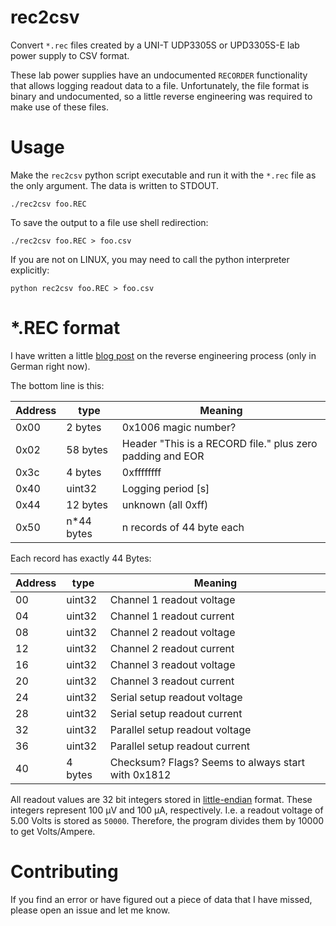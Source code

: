 # rec2csv

Convert `*.rec` files created by a UNI-T UDP3305S or UPD3305S-E lab power supply to
CSV format.

These lab power supplies have an undocumented `RECORDER` functionality that
allows logging readout data to a file. Unfortunately, the file format is binary
and undocumented, so a little reverse engineering was required to make use of
these files.

# Usage

Make the `rec2csv` python script executable and run it with the `*.rec` file as
the only argument.  The data is written to STDOUT.

    ./rec2csv foo.REC

To save the output to a file use shell redirection:

    ./rec2csv foo.REC > foo.csv

If you are not on LINUX, you may need to call the python interpreter explicitly:
    
    python rec2csv foo.REC > foo.csv


# *.REC format

I have written a little [blog
post](https://techbotch.org/blog/udp3305s-recordings/index.html#udp3305s-recordings)
on the reverse engineering process (only in German right now).

The bottom line is this:

| Address | type        | Meaning                                                     |
|---------|-------------|-------------------------------------------------------------|
| 0x00    | 2 bytes     | 0x1006 magic number?                                        |
| 0x02    | 58 bytes    | Header "This is a RECORD file." plus zero padding and EOR   |
| 0x3c    | 4 bytes     | 0xffffffff                                                  |
| 0x40    | uint32      | Logging period [s]                                          |
| 0x44    | 12 bytes    | unknown (all 0xff)                                          |
| 0x50    | n*44 bytes  | n records of 44 byte each                                   |

Each record has exactly 44 Bytes:

| Address | type    | Meaning                                                     |
|---------|---------|-------------------------------------------------------------|
| 00      | uint32  | Channel 1 readout voltage                                   |
| 04      | uint32  | Channel 1 readout current                                   |
| 08      | uint32  | Channel 2 readout voltage                                   |
| 12      | uint32  | Channel 2 readout current                                   |
| 16      | uint32  | Channel 3 readout voltage                                   |
| 20      | uint32  | Channel 3 readout current                                   |
| 24      | uint32  | Serial setup readout voltage                                |
| 28      | uint32  | Serial setup readout current                                |
| 32      | uint32  | Parallel setup readout voltage                              |
| 36      | uint32  | Parallel setup readout current                              |
| 40      | 4 bytes | Checksum? Flags? Seems to always start with 0x1812          |


All readout values are 32 bit integers stored in
[little-endian](https://en.wikipedia.org/wiki/Endianness) format. These
integers represent 100 µV and 100 µA, respectively. I.e. a readout voltage of
5.00 Volts is stored as `50000`. Therefore, the program divides them by 10000
to get Volts/Ampere.


# Contributing

If you find an error or have figured out a piece of data that I have missed, please 
open an issue and let me know.

